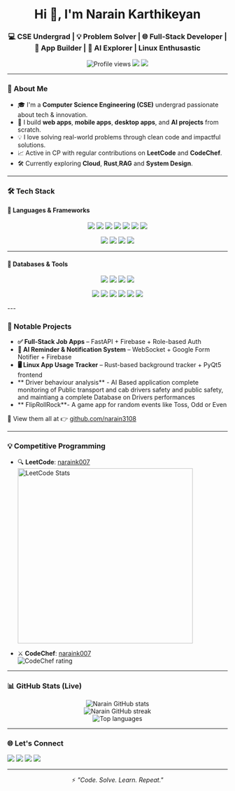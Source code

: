 <h1 align="center">Hi 👋, I'm Narain Karthikeyan</h1>
<h3 align="center">💻 CSE Undergrad | 💡 Problem Solver | 🌐 Full-Stack Developer | 📱 App Builder | 🤖 AI Explorer | Linux Enthusastic</h3>

<p align="center">
  <img src="https://komarev.com/ghpvc/?username=narain3108&label=Profile%20views&color=0e75b6&style=flat" alt="Profile views" />
  <img src="https://img.shields.io/github/followers/narain3108?label=Followers&style=social" />
  <img src="https://img.shields.io/github/contributions/narain3108?color=green&label=2024%20Contributions" />
</p>

---

### 🚀 About Me

- 🎓 I'm a **Computer Science Engineering (CSE)** undergrad passionate about tech & innovation.
- 🧠 I build **web apps**, **mobile apps**, **desktop apps**, and **AI projects** from scratch.
- 💡 I love solving real-world problems through clean code and impactful solutions.
- 📈 Active in CP with regular contributions on **LeetCode** and **CodeChef**.
- 🛠️ Currently exploring **Cloud**, **Rust**,**RAG** and **System Design**.

---

### 🛠️ Tech Stack

#### 💬 Languages & Frameworks
<p align="center">
  <img src="https://img.shields.io/badge/Python-3776AB?style=for-the-badge&logo=python&logoColor=white" />
  <img src="https://img.shields.io/badge/Java-ED8B00?style=for-the-badge&logo=java&logoColor=white" />
  <img src="https://img.shields.io/badge/Kotlin-7F52FF?style=for-the-badge&logo=kotlin&logoColor=white" />
  <img src="https://img.shields.io/badge/C-A8B9CC?style=for-the-badge&logo=c&logoColor=black" />
  <img src="https://img.shields.io/badge/React_Native-20232A?style=for-the-badge&logo=react&logoColor=61DAFB" />
  <img src="https://img.shields.io/badge/Node.js-339933?style=for-the-badge&logo=node.js&logoColor=white" />
  <img src="https://img.shields.io/badge/RAG-AI%20Driven%20Search-blueviolet?style=for-the-badge" />
</p>

<p align="center">
  <img src="https://img.shields.io/badge/React-61DAFB?style=for-the-badge&logo=react&logoColor=black" />
  <img src="https://img.shields.io/badge/Next.js-000000?style=for-the-badge&logo=next.js&logoColor=white" />
  <img src="https://img.shields.io/badge/FastAPI-009688?style=for-the-badge&logo=fastapi&logoColor=white" />
  <img src="https://img.shields.io/badge/Django-092E20?style=for-the-badge&logo=django&logoColor=white" />
</p>

---

#### 💾 Databases & Tools
<p align="center">
  <img src="https://img.shields.io/badge/Firebase-FFCA28?style=for-the-badge&logo=firebase&logoColor=black" />
  <img src="https://img.shields.io/badge/MongoDB-47A248?style=for-the-badge&logo=mongodb&logoColor=white" />
  <img src="https://img.shields.io/badge/Supabase-3ECF8E?style=for-the-badge&logo=supabase&logoColor=white" />
  <img src="https://img.shields.io/badge/PostgreSQL-4169E1?style=for-the-badge&logo=postgresql&logoColor=white" />
</p>

<p align="center">
  <img src="https://img.shields.io/badge/Git-F05032?style=for-the-badge&logo=git&logoColor=white" />
  <img src="https://img.shields.io/badge/GitHub-181717?style=for-the-badge&logo=github&logoColor=white" />
  <img src="https://img.shields.io/badge/Docker-2496ED?style=for-the-badge&logo=docker&logoColor=white" />
  <img src="https://img.shields.io/badge/Linux-FCC624?style=for-the-badge&logo=linux&logoColor=black" />
  <img src="https://img.shields.io/badge/Postman-FF6C37?style=for-the-badge&logo=postman&logoColor=white" />
  <img src="https://img.shields.io/badge/VS_Code-007ACC?style=for-the-badge&logo=visual-studio-code&logoColor=white" />
</p>
---

### 📱 Notable Projects

- **✅ Full-Stack Job Apps** – FastAPI + Firebase + Role-based Auth
- **🧠 AI Reminder & Notification System** – WebSocket + Google Form Notifier + Firebase
- **🖥️ Linux App Usage Tracker** – Rust-based background tracker + PyQt5 frontend
- **  Driver behaviour analysis** - AI Based application complete monitoring of Public transport and cab drivers safety and public safety, and maintiang a complete Database on Drivers performances
- ** FlipRollRock**- A game app for random events like Toss, Odd or Even







  

🔗 View them all at 👉 [github.com/narain3108](https://github.com/narain3108)

---

### 💡 Competitive Programming

- 🔍 **LeetCode**: [naraink007](https://leetcode.com/naraink007)  
  <img src="https://leetcard.jacoblin.cool/naraink007?theme=light&font=Fira%20Code&ext=heatmap" alt="LeetCode Stats" width="400" />

- ⚔️ **CodeChef**: [naraink007](https://www.codechef.com/users/naraink007)  
  <img src="https://cp-logo.vercel.app/codechef/naraink007" alt="CodeChef rating" />

---

### 📊 GitHub Stats (Live)

<p align="center">
  <img src="https://github-readme-stats.vercel.app/api?username=narain3108&show_icons=true&theme=radical" alt="Narain GitHub stats" />
  <br />
  <img src="https://github-readme-streak-stats.herokuapp.com/?user=narain3108&theme=radical" alt="Narain GitHub streak" />
  <br />
  <img src="https://github-readme-stats.vercel.app/api/top-langs/?username=narain3108&layout=compact&theme=radical" alt="Top languages" />
</p>

---

### 🌐 Let's Connect

<p>
  <a href="mailto:narain@example.com"><img src="https://img.shields.io/badge/Gmail-D14836?style=for-the-badge&logo=gmail&logoColor=white" /></a>
  <a href="https://www.linkedin.com/in/narainkarthikeyan/"><img src="https://img.shields.io/badge/LinkedIn-0077B5?style=for-the-badge&logo=linkedin&logoColor=white" /></a>
  <a href="https://leetcode.com/naraink007"><img src="https://img.shields.io/badge/LeetCode-FFA116?style=for-the-badge&logo=leetcode&logoColor=black" /></a>
  <a href="https://www.codechef.com/users/naraink007"><img src="https://img.shields.io/badge/CodeChef-5B4638?style=for-the-badge&logo=codechef&logoColor=white" /></a>
</p>

---

<p align="center">
  ⚡ <i>"Code. Solve. Learn. Repeat."</i>
</p>

